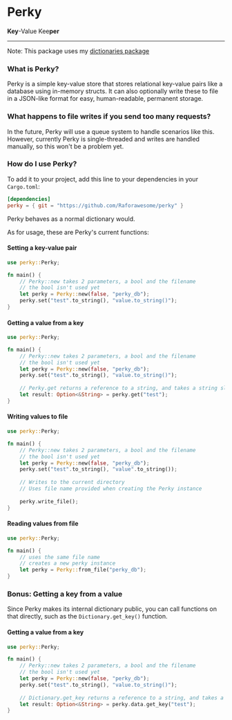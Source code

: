 # Perky
**Key**-Value Kee**per**

---
Note: This package uses my [dictionaries package](https://github.com/Raforawesome/dictionaries-rs)
### What is Perky?
Perky is a simple key-value store that stores relational key-value pairs like a database using in-memory structs.  It can also optionally write these to file in a JSON-like format for easy, human-readable, permanent storage.

### What happens to file writes if you send too many requests?
In the future, Perky will use a queue system to handle scenarios like this.  However, currently Perky is single-threaded and writes are handled manually, so this won't be a problem yet.

### How do I use Perky?
To add it to your project, add this line to your dependencies in your `Cargo.toml`:
```toml
[dependencies]
perky = { git = "https://github.com/Raforawesome/perky" }
```
Perky behaves as a normal dictionary would.

As for usage, these are Perky's current functions:
#### Setting a key-value pair
```rust
use perky::Perky;

fn main() { 
    // Perky::new takes 2 parameters, a bool and the filename
    // the bool isn't used yet
    let perky = Perky::new(false, "perky_db");
    perky.set("test".to_string(), "value.to_string()");
}
```

#### Getting a value from a key
```rust
use perky::Perky;

fn main() { 
    // Perky::new takes 2 parameters, a bool and the filename
    // the bool isn't used yet
    let perky = Perky::new(false, "perky_db");
    perky.set("test".to_string(), "value.to_string()");
    
    // Perky.get returns a reference to a string, and takes a string slice as the argument
    let result: Option<&String> = perky.get("test");
}
```
#### Writing values to file
```rust
use perky::Perky;

fn main() { 
    // Perky::new takes 2 parameters, a bool and the filename
    // the bool isn't used yet
    let perky = Perky::new(false, "perky_db");
    perky.set("test".to_string(), "value".to_string());
    
    // Writes to the current directory
    // Uses file name provided when creating the Perky instance
    
    perky.write_file();
}
```
#### Reading values from file
```rust
use perky::Perky;

fn main() {
    // uses the same file name
    // creates a new perky instance
    let perky = Perky::from_file("perky_db");
}
```

### Bonus: Getting a key from a value
Since Perky makes its internal dictionary public, you can call functions on that directly, such as the `Dictionary.get_key()` function. 
#### Getting a value from a key
```rust
use perky::Perky;

fn main() { 
    // Perky::new takes 2 parameters, a bool and the filename
    // the bool isn't used yet
    let perky = Perky::new(false, "perky_db");
    perky.set("test".to_string(), "value.to_string()");
    
    // Dictionary.get_key returns a reference to a string, and takes a string slice as the argument
    let result: Option<&String> = perky.data.get_key("test");
}
```